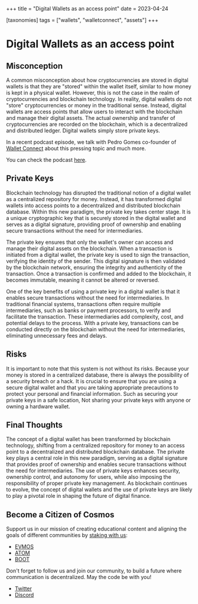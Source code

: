 +++
title = "Digital Wallets as an access point"
date = 2023-04-24

[taxonomies]
tags = ["wallets", "walletconnect", "assets"]
+++

# Digital Wallets as an access point #

## Misconception ##

A common misconception about how cryptocurrencies are stored in digital wallets is that they are "stored" within the wallet itself, similar to how money is kept in a
physical wallet. However, this is not the case in the realm of cryptocurrencies and blockchain technology. In reality, digital wallets do not "store" cryptocurrencies or
money in the traditional sense. Instead, digital wallets are access points that allow users to interact with the blockchain and manage their digital assets. The actual
ownership and transfer of cryptocurrencies are recorded on the blockchain, which is a decentralized and distributed ledger. Digital wallets simply store private keys. 

In a recent podcast episode, we talk with Pedro Gomes co-founder of [Wallet Connect](https://walletconnect.com/) about this pressing topic and much more. 

You can check the podcast [here](https://www.citizencosmos.space/pedrogomes).

<!-- more -->

## Private Keys ##
Blockchain technology has disrupted the traditional notion of a digital wallet as a centralized repository for money. Instead, it has transformed digital wallets into
access points to a decentralized and distributed blockchain database. Within this new paradigm, the private key takes center stage. It is a unique cryptographic key that
is securely stored in the digital wallet and serves as a digital signature, providing proof of ownership and enabling secure transactions without the need for
intermediaries.

The private key ensures that only the wallet's owner can access and manage their digital assets on the blockchain. When a transaction is initiated from a digital wallet,
the private key is used to sign the transaction, verifying the identity of the sender. This digital signature is then validated by the blockchain network, ensuring the
integrity and authenticity of the transaction. Once a transaction is confirmed and added to the blockchain, it becomes immutable, meaning it cannot be altered or reversed.

One of the key benefits of using a private key in a digital wallet is that it enables secure transactions without the need for intermediaries. In traditional financial
systems, transactions often require multiple intermediaries, such as banks or payment processors, to verify and facilitate the transaction. These intermediaries add
complexity, cost, and potential delays to the process. With a private key, transactions can be conducted directly on the blockchain without the need for intermediaries,
eliminating unnecessary fees and delays.

## Risks ##

It is important to note that this system is not without its risks. Because your money is stored in a centralized database, there is always the possibility of a
security breach or a hack. It is crucial to ensure that you are using a secure digital wallet and that you are taking appropriate precautions to protect your personal
and financial information. Such as securing your private keys in a safe location, Not sharing your private keys with anyone or owning a hardware wallet.

## Final Thoughts ##

The concept of a digital wallet has been transformed by blockchain technology, shifting from a centralized repository for money to an access point to a decentralized
and distributed blockchain database. The private key plays a central role in this new paradigm, serving as a digital signature that provides proof of ownership and
enables secure transactions without the need for intermediaries. The use of private keys enhances security, ownership control, and autonomy for users, while also
imposing the responsibility of proper private key management. As blockchain continues to evolve, the concept of digital wallets and the use of private keys are likely
to play a pivotal role in shaping the future of digital finance.

## Become a Citizen of Cosmos ##
Support us in our mission of creating educational content and aligning the goals of different communities by [staking with us](https://www.citizencosmos.space/staking):

- [EVMOS](https://wallet.keplr.app/chains/evmos?modal=validator&chain=evmos_9001-2&validator_address=evmosvaloper1mtwvpdd57gpkyejd566s24afr9zm5ryq8gwpvj)
- [ATOM](https://wallet.keplr.app/chains/cosmos-hub?modal=validator&chain=cosmoshub-4&validator_address=cosmosvaloper1e859xaue4k2jzqw20cv6l7p3tmc378pc3k8g2u)
- [BOOT](https://wallet.keplr.app/chains/bostrom?modal=validator&chain=bostrom&validator_address=bostromvaloper1f7nx65pmayfenpfwzwaamwas4ygmvalqj6dz5r)

Don't forget to follow us and join our community, to build a future where communication is decentralized. 
May the code be with you! 

- [Twitter](https://twitter.com/cosmos_voice)
- [Discord](https://discord.com/invite/kJaG3EucCX)
